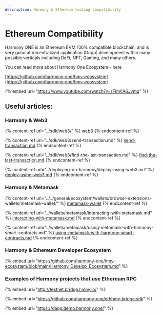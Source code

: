 ```yaml
---
description: Harmony & Ethereum tooling compatibility
---
```


# Ethereum Compatibility

Harmony ONE is an Ethereum EVM 100% compatible blockchain, and is very good at decentralized application (Dapp) development within many possible verticals including DeFi, NFT, Gaming, and many others.

You can read more about Harmony One Ecosystem - here

[https://github.com/harmony-one/hmy-ecosystem](https://github.com/harmony-one/hmy-ecosystem)

{% embed url="https://www.youtube.com/watch?v=rFmVIA6Jvmg" %}



## Useful articles:

### Harmony & Web3

{% content-ref url="../sdk/web3/" %}
[web3](../sdk/web3/)
{% endcontent-ref %}

{% content-ref url="../sdk/web3/send-transaction.md" %}
[send-transaction.md](../sdk/web3/send-transaction.md)
{% endcontent-ref %}

{% content-ref url="../sdk/web3/find-the-last-transaction.md" %}
[find-the-last-transaction.md](../sdk/web3/find-the-last-transaction.md)
{% endcontent-ref %}

{% content-ref url="../deploying-on-harmony/deploy-using-web3.md" %}
[deploy-using-web3.md](../deploying-on-harmony/deploy-using-web3.md)
{% endcontent-ref %}

### Harmony & Metamask

{% content-ref url="../../general/ecosystem/wallets/browser-extensions-wallets/metamask-wallet/" %}
[metamask-wallet](../../general/ecosystem/wallets/browser-extensions-wallets/metamask-wallet/)
{% endcontent-ref %}

{% content-ref url="../wallets/metamask/interacting-with-metamask.md" %}
[interacting-with-metamask.md](../wallets/metamask/interacting-with-metamask.md)
{% endcontent-ref %}

{% content-ref url="../wallets/metamask/using-metamask-with-harmony-smart-contracts.md" %}
[using-metamask-with-harmony-smart-contracts.md](../wallets/metamask/using-metamask-with-harmony-smart-contracts.md)
{% endcontent-ref %}

### Harmony & Ethereum Developer Ecosystem

{% embed url="https://github.com/harmony-one/hmy-ecosystem/blob/main/Harmony_Develop_Ecosystem.md" %}

### Examples of Harmony projects that use Ethereum RPC

{% embed url="http://testnet.bridge.hmny.io/" %}

{% embed url="https://github.com/harmony-one/ethhmy-bridge.sdk" %}

{% embed url="https://dapp.demo.harmony.one/" %}
